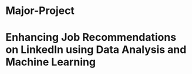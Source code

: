 # Major-Project
# Enhancing Job Recommendations on LinkedIn using Data Analysis and Machine Learning

